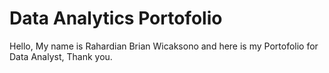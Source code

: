 # Data Analytics Portofolio
Hello, My name is Rahardian Brian Wicaksono and here is my Portofolio for Data Analyst, Thank you.

